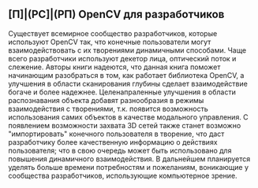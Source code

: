 ## [П]|(РС]|(РП) OpenCV для разработчиков

Существует всемирное сообщество разработчиков, которые используют OpenCV так, что конечные пользователи могут взаимодействовать с их творениями динамичными способами. Чаще всего разработчики используют декетор лица, оптический поток и слежение. Авторы книги надеются, что данная книга поможет начинающим разобраться в том, как работает библиотека OpenCV, а улучшения в области сканирования глубины сделает взаимодействие богаче и более надежнее. Целенапраленные улучшения в области распознавания объекта добавят разнообразия в режимы взаимодействия с творениями, т.к. появится возможность использования самих объектов в качестве модального управления. С появлением возможности захвата 3D сетей также станет возможно "импортировать" конечного пользователя в творение, что даст разработчику более качественную информацию о действиях пользователя; что в свою очередь может быть использовано для повышения динамичного взаимодействия. В дальнейшем планируется уделять больше времени потребностям и пожеланиям, воникающие у сообщества разработчиков, использующие компьютерное зрение.